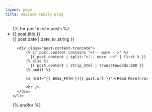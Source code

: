 ```yaml
---
layout: page
title: Hazzard Family Blog
---
```

<ul class="index_posts posts">
  {% for post in site.posts %}
    <li>
      <a class="index_title" href="{{ BASE_PATH }}{{ post.url }}">{{ post.title }}</a>
      <div class="index_date">{{ post.date | date_to_string }}</div>

      <div class="post-content-truncate">
          {% if post.content contains "<!-- more -->" %}
            {{ post.content | split:"<!-- more -->" | first % }}
          {% else %}
            {{ post.content | strip_html | truncatewords:100 }}
          {% endif %}

          <a href="{{ BASE_PATH }}{{ post.url }}">[Read More]</a>

          <hr />
      </div>
    </li>
  {% endfor %}
</ul>
